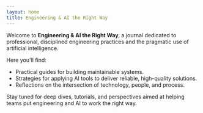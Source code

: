 ```yaml
---
layout: home
title: Engineering & AI the Right Way
---
```

Welcome to **Engineering & AI the Right Way**, a journal dedicated to professional, disciplined engineering practices and the
pragmatic use of artificial intelligence.

Here you'll find:
- Practical guides for building maintainable systems.
- Strategies for applying AI tools to deliver reliable, high-quality solutions.
- Reflections on the intersection of technology, people, and process.

Stay tuned for deep dives, tutorials, and perspectives aimed at helping teams put engineering and AI to work the right way.
